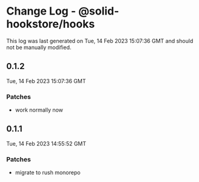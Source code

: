# Change Log - @solid-hookstore/hooks

This log was last generated on Tue, 14 Feb 2023 15:07:36 GMT and should not be manually modified.

## 0.1.2
Tue, 14 Feb 2023 15:07:36 GMT

### Patches

- work normally now

## 0.1.1
Tue, 14 Feb 2023 14:55:52 GMT

### Patches

- migrate to rush monorepo


